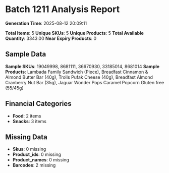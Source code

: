 # Batch 1211 Analysis Report

**Generation Time**: 2025-08-12 20:09:11

**Total Items**: 5
**Unique SKUs**: 5
**Unique Products**: 5
**Total Available Quantity**: 3343.00
**Near Expiry Products**: 0

## Sample Data
**Sample SKUs**: 19049998, 8681111, 36670930, 33185014, 8681014
**Sample Products**: Lambada Family Sandwich (Piece), Breadfast Cinnamon & Almond Butter Bar (40g), Trolls Pufak Cheese (40g), Breadfast Almond Cranberry Nut Bar (35g), Jaguar Wonder Pops Caramel Popcorn Gluten free (55/45g)

## Financial Categories
- **Food**: 2 items
- **Snacks**: 3 items

## Missing Data
- **Skus**: 0 missing
- **Product_ids**: 0 missing
- **Product_names**: 0 missing
- **Barcodes**: 2 missing
